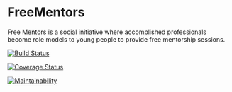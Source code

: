 # FreeMentors
Free Mentors is a social initiative where accomplished professionals become role models to young people to provide free mentorship sessions.

[![Build Status](https://travis-ci.com/sharonandisi/FreeMentors.svg?branch=gh-pages)](https://travis-ci.com/sharonandisi/FreeMentors)

[![Coverage Status](https://coveralls.io/repos/github/sharonandisi/FreeMentors/badge.svg?branch=develop)](https://coveralls.io/github/sharonandisi/FreeMentors?branch=develop)

[![Maintainability](https://api.codeclimate.com/v1/badges/a99a88d28ad37a79dbf6/maintainability)](https://codeclimate.com/github/codeclimate/codeclimate/maintainability)